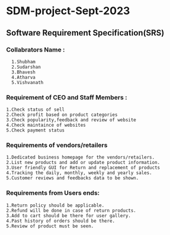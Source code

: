# SDM-project-Sept-2023
## Software Requirement Specification(SRS)
### Collabrators Name : 
      1.Shubham
      2.Sudarshan
      3.Bhavesh
      4.Atharva
      5.Vishvanath


 ### Requirement of CEO and Staff Members : 
    1.Check status of sell
    2.Check profit based on product categories
    3.Check popularity,feedback and review of website
    4.Check maintaince of websites
    5.Check payment status

### Requirements of vendors/retailers
    1.Dedicated business homepage for the vendors/retailers.
    2.List new products and add or update product information.
    3.User friendly GUI for Return and replacement of products 
    4.Tracking the daily, monthly, weekly and yearly sales.
    5.Customer reviews and feedbacks data to be shown.
### Requirements from Users ends:
    1.Return policy should be applicable.
    2.Refund will be done in case of return products.
    3.Add to cart should be there for user gallery.
    4.Past history of orders should be there.
    5.Review of product must be seen.
    

